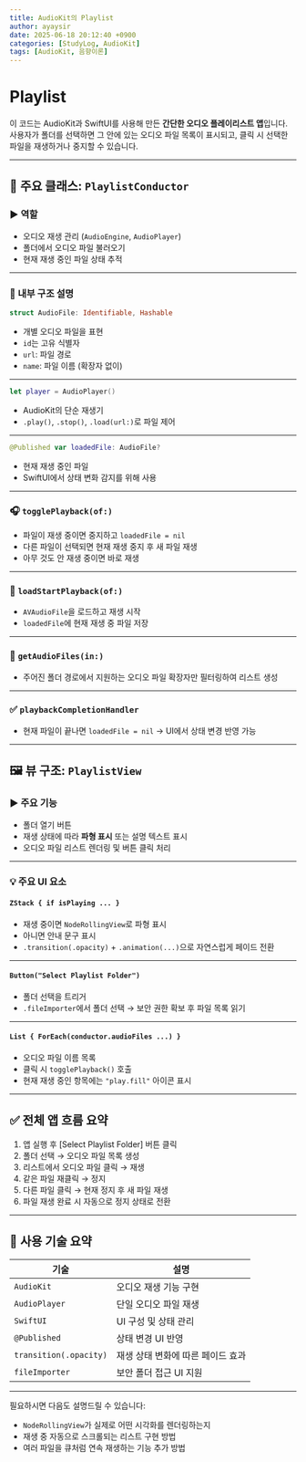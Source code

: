 ```yaml
---
title: AudioKit의 Playlist
author: ayaysir
date: 2025-06-18 20:12:40 +0900
categories: [StudyLog, AudioKit]
tags: [AudioKit, 음향이론]
---
```


# Playlist

이 코드는 AudioKit과 SwiftUI를 사용해 만든 **간단한 오디오 플레이리스트 앱**입니다.
사용자가 폴더를 선택하면 그 안에 있는 오디오 파일 목록이 표시되고, 클릭 시 선택한 파일을 재생하거나 중지할 수 있습니다.

---

## 🧠 주요 클래스: `PlaylistConductor`

### ▶ 역할

* 오디오 재생 관리 (`AudioEngine`, `AudioPlayer`)
* 폴더에서 오디오 파일 불러오기
* 현재 재생 중인 파일 상태 추적

---

### 📌 내부 구조 설명

```swift
struct AudioFile: Identifiable, Hashable
```

* 개별 오디오 파일을 표현
* `id`는 고유 식별자
* `url`: 파일 경로
* `name`: 파일 이름 (확장자 없이)

---

```swift
let player = AudioPlayer()
```

* AudioKit의 단순 재생기
* `.play()`, `.stop()`, `.load(url:)`로 파일 제어

---

```swift
@Published var loadedFile: AudioFile?
```

* 현재 재생 중인 파일
* SwiftUI에서 상태 변화 감지를 위해 사용

---

### 🎧 `togglePlayback(of:)`

* 파일이 재생 중이면 중지하고 `loadedFile = nil`
* 다른 파일이 선택되면 현재 재생 중지 후 새 파일 재생
* 아무 것도 안 재생 중이면 바로 재생

---

### 🎼 `loadStartPlayback(of:)`

* `AVAudioFile`을 로드하고 재생 시작
* `loadedFile`에 현재 재생 중 파일 저장

---

### 📂 `getAudioFiles(in:)`

* 주어진 폴더 경로에서 지원하는 오디오 파일 확장자만 필터링하여 리스트 생성

---

### ✅ `playbackCompletionHandler`

* 현재 파일이 끝나면 `loadedFile = nil` → UI에서 상태 변경 반영 가능

---

## 🖼️ 뷰 구조: `PlaylistView`

### ▶ 주요 기능

* 폴더 열기 버튼
* 재생 상태에 따라 **파형 표시** 또는 설명 텍스트 표시
* 오디오 파일 리스트 렌더링 및 버튼 클릭 처리

---

### 💡 주요 UI 요소

#### `ZStack { if isPlaying ... }`

* 재생 중이면 `NodeRollingView`로 파형 표시
* 아니면 안내 문구 표시
* `.transition(.opacity)` + `.animation(...)`으로 자연스럽게 페이드 전환

---

#### `Button("Select Playlist Folder")`

* 폴더 선택을 트리거
* `.fileImporter`에서 폴더 선택 → 보안 권한 확보 후 파일 목록 읽기

---

#### `List { ForEach(conductor.audioFiles ...) }`

* 오디오 파일 이름 목록
* 클릭 시 `togglePlayback()` 호출
* 현재 재생 중인 항목에는 `"play.fill"` 아이콘 표시

---

## ✅ 전체 앱 흐름 요약

1. 앱 실행 후 \[Select Playlist Folder] 버튼 클릭
2. 폴더 선택 → 오디오 파일 목록 생성
3. 리스트에서 오디오 파일 클릭 → 재생
4. 같은 파일 재클릭 → 정지
5. 다른 파일 클릭 → 현재 정지 후 새 파일 재생
6. 파일 재생 완료 시 자동으로 정지 상태로 전환

---

## 🧩 사용 기술 요약

| 기술                     | 설명                  |
| ---------------------- | ------------------- |
| `AudioKit`             | 오디오 재생 기능 구현        |
| `AudioPlayer`          | 단일 오디오 파일 재생        |
| `SwiftUI`              | UI 구성 및 상태 관리       |
| `@Published`           | 상태 변경 UI 반영         |
| `transition(.opacity)` | 재생 상태 변화에 따른 페이드 효과 |
| `fileImporter`         | 보안 폴더 접근 UI 지원      |

---

필요하시면 다음도 설명드릴 수 있습니다:

* `NodeRollingView`가 실제로 어떤 시각화를 렌더링하는지
* 재생 중 자동으로 스크롤되는 리스트 구현 방법
* 여러 파일을 큐처럼 연속 재생하는 기능 추가 방법
